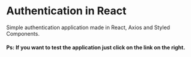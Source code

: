 # Authentication in React
Simple authentication application made in React, Axios and Styled Components.

#### Ps: If you want to test the application just click on the link on the right.
